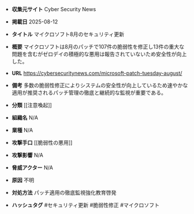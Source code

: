 - **収集元サイト**
Cyber Security News

- **掲載日**
2025-08-12

- **タイトル**
マイクロソフト8月のセキュリティ更新

- **概要**
マイクロソフトは8月のパッチで107件の脆弱性を修正し13件の重大な問題を含むがゼロデイの積極的な悪用は報告されていないため安全性が向上した。

- **URL**
https://cybersecuritynews.com/microsoft-patch-tuesday-august/

- **備考**
多数の脆弱性修正によりシステムの安全性が向上しているため速やかな適用が推奨されるパッチ管理の徹底と継続的な監視が重要である。

- **分類**
[[注意喚起]]

- **組織名**
N/A

- **業種**
N/A

- **攻撃手口**
[[脆弱性の悪用]]

- **攻撃影響**
N/A

- **脅威アクター**
N/A

- **原因**
不明

- **対処方法**
パッチ適用の徹底監視強化教育啓発

- **ハッシュタグ**
#セキュリティ更新 #脆弱性修正 #マイクロソフト
